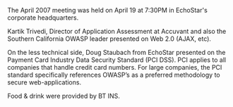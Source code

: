 The April 2007 meeting was held on April 19 at 7:30PM in EchoStar's
corporate headquarters.

Kartik Trivedi, Director of Application Assessment at Accuvant and also
the Southern California OWASP leader presented on Web 2.0 (AJAX, etc).

On the less technical side, Doug Staubach from EchoStar presented on the
Payment Card Industry Data Security Standard (PCI DSS). PCI applies to
all companies that handle credit card numbers. For large companies, the
PCI standard specifically references OWASP’s as a preferred methodology
to secure web-applications.

Food & drink were provided by BT INS.